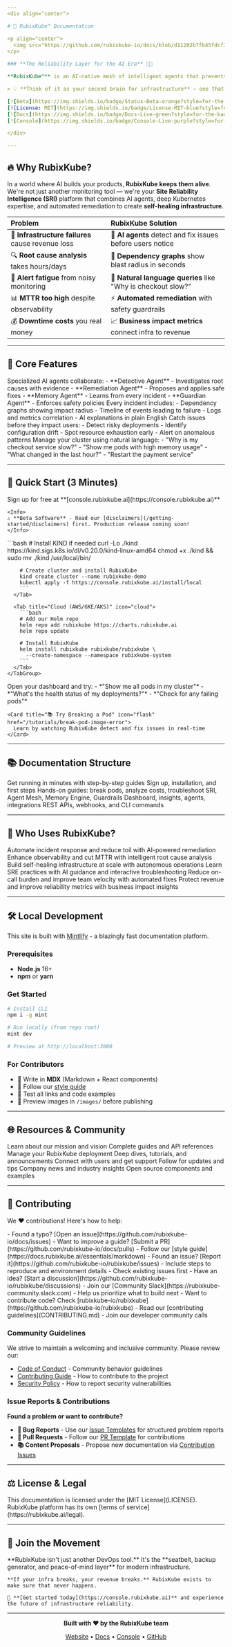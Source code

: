 ```yaml
---
<div align="center">

# 🚀 RubixKube™ Documentation

<p align="center">
  <img src="https://github.com/rubixkube-io/docs/blob/d11202b7fb45fdcf1551c7c11a25c9a67e2dcbd2/images/hero-dark.png" alt="RubixKube Logo" width="500"/>
</p>

### **The Reliability Layer for the AI Era** 🤖✨

**RubixKube™** is an AI-native mesh of intelligent agents that prevents downtime, safeguards revenue, and creates peace of mind at scale.

> 💡 **Think of it as your second brain for infrastructure** — one that never sleeps, never forgets, and always protects your uptime and your bottom line.

[![Beta](https://img.shields.io/badge/Status-Beta-orange?style=for-the-badge&logo=rocket)](https://docs.rubixkube.ai/getting-started/disclaimers)
[![License: MIT](https://img.shields.io/badge/License-MIT-blue?style=for-the-badge&logo=github)](LICENSE)
[![Docs](https://img.shields.io/badge/Docs-Live-green?style=for-the-badge&logo=readthedocs)](https://docs.rubixkube.ai)
[![Console](https://img.shields.io/badge/Console-Live-purple?style=for-the-badge&logo=internet-computer)](https://console.rubixkube.ai)

</div>

---
```


## 🔥 Why RubixKube?

In a world where AI builds your products, **RubixKube keeps them alive**. We're not just another monitoring tool — we're your **Site Reliability Intelligence (SRI)** platform that combines AI agents, deep Kubernetes expertise, and automated remediation to create **self-healing infrastructure**.

| **Problem** | **RubixKube Solution** |
|:------------|:-----------------------|
| 🏥 **Infrastructure failures** cause revenue loss | 🤖 **AI agents** detect and fix issues before users notice |
| 🔍 **Root cause analysis** takes hours/days | 🧠 **Dependency graphs** show blast radius in seconds |
| 🚨 **Alert fatigue** from noisy monitoring | 💬 **Natural language queries** like "Why is checkout slow?" |
| 📊 **MTTR too high** despite observability | ⚡ **Automated remediation** with safety guardrails |
| 💰 **Downtime costs** you real money | 📈 **Business impact metrics** connect infra to revenue |

---

## 🎯 Core Features

<CardGroup cols={2}>
  <Card title="🧠 AI Agent Mesh" icon="network-wired">
    Specialized AI agents collaborate:
    - **Detective Agent** - Investigates root causes with evidence
    - **Remediation Agent** - Proposes and applies safe fixes
    - **Memory Agent** - Learns from every incident
    - **Guardian Agent** - Enforces safety policies
  </Card>
  <Card title="🔍 Evidence-Linked RCA" icon="magnifying-glass-chart">
    Every incident includes:
    - Dependency graphs showing impact radius
    - Timeline of events leading to failure
    - Logs and metrics correlation
    - AI explanations in plain English
  </Card>
  <Card title="🔮 Predictive Prevention" icon="triangle-exclamation">
    Catch issues before they impact users:
    - Detect risky deployments
    - Identify configuration drift
    - Spot resource exhaustion early
    - Alert on anomalous patterns
  </Card>
  <Card title="💬 Conversational Infra" icon="message">
    Manage your cluster using natural language:
    - "Why is my checkout service slow?"
    - "Show me pods with high memory usage"
    - "What changed in the last hour?"
    - "Restart the payment service"
  </Card>
</CardGroup>

---

## 🚀 Quick Start (3 Minutes)

<Steps>
  <Step title="🎫 Get Beta Access">
    Sign up for free at **[console.rubixkube.ai](https://console.rubixkube.ai)**

    <Info>
    ⚠️ **Beta Software** - Read our [disclaimers](/getting-started/disclaimers) first. Production release coming soon!
    </Info>
  </Step>

  <Step title="🛠️ Install RubixKube">
    <TabGroup>
      <Tab title="Local (KIND)" icon="laptop">
        ```bash
        # Install KIND if needed
        curl -Lo ./kind https://kind.sigs.k8s.io/dl/v0.20.0/kind-linux-amd64
        chmod +x ./kind && sudo mv ./kind /usr/local/bin/

        # Create cluster and install RubixKube
        kind create cluster --name rubixkube-demo
        kubectl apply -f https://console.rubixkube.ai/install/local
        ```
      </Tab>

      <Tab title="Cloud (AWS/GKE/AKS)" icon="cloud">
        ```bash
        # Add our Helm repo
        helm repo add rubixkube https://charts.rubixkube.ai
        helm repo update

        # Install RubixKube
        helm install rubixkube rubixkube/rubixkube \
          --create-namespace --namespace rubixkube-system
        ```
      </Tab>
    </TabGroup>
  </Step>

  <Step title="💬 Start Talking to Your Infra">
    Open your dashboard and try:
    - *"Show me all pods in my cluster"*
    - *"What's the health status of my deployments?"*
    - *"Check for any failing pods"*

    <Card title="📚 Try Breaking a Pod" icon="flask" href="/tutorials/break-pod-image-error">
      Learn by watching RubixKube detect and fix issues in real-time
    </Card>
  </Step>
</Steps>

---

## 📚 Documentation Structure

<CardGroup cols={2}>
  <Card title="🚀 Quickstart" icon="zap" href="https://docs.rubixkube.ai/quickstart">
    Get running in minutes with step-by-step guides
  </Card>
  <Card title="📖 Getting Started" icon="book-open" href="https://docs.rubixkube.ai/getting-started/introduction">
    Sign up, installation, and first steps
  </Card>
  <Card title="🎓 Tutorials" icon="graduation-cap" href="https://docs.rubixkube.ai/tutorials/first-steps">
    Hands-on guides: break pods, analyze costs, troubleshoot
  </Card>
  <Card title="🧠 Core Concepts" icon="brain" href="https://docs.rubixkube.ai/concepts/what-is-sri">
    SRI, Agent Mesh, Memory Engine, Guardrails
  </Card>
  <Card title="⚙️ Using RubixKube" icon="cog" href="https://docs.rubixkube.ai/using/dashboard">
    Dashboard, insights, agents, integrations
  </Card>
  <Card title="🔌 API Reference" icon="code" href="https://docs.rubixkube.ai/api-reference/introduction">
    REST APIs, webhooks, and CLI commands
  </Card>
</CardGroup>

---

## 👥 Who Uses RubixKube?

<CardGroup cols={3}>
  <Card title="🔧 DevOps Engineers" icon="server">
    Automate incident response and reduce toil with AI-powered remediation
  </Card>
  <Card title="👨‍💼 Site Reliability Engineers" icon="gauge">
    Enhance observability and cut MTTR with intelligent root cause analysis
  </Card>
  <Card title="🏗️ Platform Engineers" icon="layer-group">
    Build self-healing infrastructure at scale with autonomous operations
  </Card>
  <Card title="👶 Junior Developers" icon="graduation-cap">
    Learn SRE practices with AI guidance and interactive troubleshooting
  </Card>
  <Card title="📊 Engineering Managers" icon="users">
    Reduce on-call burden and improve team velocity with automated fixes
  </Card>
  <Card title="💼 CTOs & VPs" icon="briefcase">
    Protect revenue and improve reliability metrics with business impact insights
  </Card>
</CardGroup>

---

## 🛠️ Local Development

This site is built with [Mintlify](https://mintlify.com) - a blazingly fast documentation platform.

### Prerequisites
- **Node.js** 16+
- **npm** or **yarn**

### Get Started
```bash
# Install CLI
npm i -g mint

# Run locally (from repo root)
mint dev

# Preview at http://localhost:3000
```

### For Contributors
- 📝 Write in **MDX** (Markdown + React components)
- 🎨 Follow our [style guide](https://docs.rubixkube.ai/essentials/markdown)
- 🧪 Test all links and code examples
- 📸 Preview images in `/images/` before publishing

---

## 🌐 Resources & Community

<CardGroup cols={2}>
  <Card title="🌐 Website" icon="globe" href="https://rubixkube.ai">
    Learn about our mission and vision
  </Card>
  <Card title="📖 Documentation" icon="book" href="https://docs.rubixkube.ai">
    Complete guides and API references
  </Card>
  <Card title="🎮 Console/Dashboard" icon="monitor" href="https://console.rubixkube.ai">
    Manage your RubixKube deployment
  </Card>
  <Card title="📝 Blog" icon="newspaper" href="https://rubixkube.ai/blog">
    Deep dives, tutorials, and announcements
  </Card>
  <Card title="💬 Community Slack" icon="slack" href="https://rubixkube-community.slack.com">
    Connect with users and get support
  </Card>
  <Card title="🐦 X/Twitter" icon="twitter" href="https://x.com/RubixKubeHQ">
    Follow for updates and tips
  </Card>
  <Card title="💼 LinkedIn" icon="linkedin" href="https://linkedin.com/company/rubixkube">
    Company news and industry insights
  </Card>
  <Card title="🔧 GitHub" icon="github" href="https://github.com/rubixkube-io">
    Open source components and examples
  </Card>
</CardGroup>

---

## 🤝 Contributing

We ❤️ contributions! Here's how to help:

<CardGroup cols={2}>
  <Card title="📝 Documentation" icon="pen">
    - Found a typo? [Open an issue](https://github.com/rubixkube-io/docs/issues)
    - Want to improve a guide? [Submit a PR](https://github.com/rubixkube-io/docs/pulls)
    - Follow our [style guide](https://docs.rubixkube.ai/essentials/markdown)
  </Card>
  <Card title="🐛 Bug Reports" icon="bug">
    - Found an issue? [Report it](https://github.com/rubixkube-io/rubixkube/issues)
    - Include steps to reproduce and environment details
    - Check existing issues first
  </Card>
  <Card title="💡 Feature Requests" icon="lightbulb">
    - Have an idea? [Start a discussion](https://github.com/rubixkube-io/rubixkube/discussions)
    - Join our [Community Slack](https://rubixkube-community.slack.com)
    - Help us prioritize what to build next
  </Card>
  <Card title="🚀 Platform Development" icon="rocket">
    - Want to contribute code? Check [rubixkube-io/rubixkube](https://github.com/rubixkube-io/rubixkube)
    - Read our [contributing guidelines](CONTRIBUTING.md)
    - Join our developer community calls
  </Card>
</CardGroup>

### Community Guidelines

We strive to maintain a welcoming and inclusive community. Please review our:
- [Code of Conduct](CODE_OF_CONDUCT.md) - Community behavior guidelines
- [Contributing Guide](CONTRIBUTING.md) - How to contribute to the project
- [Security Policy](SECURITY.md) - How to report security vulnerabilities

### Issue Reports & Contributions

**Found a problem or want to contribute?**

- **🐛 Bug Reports** - Use our [Issue Templates](https://github.com/rubixkube-io/docs/issues/new/choose) for structured problem reports
- **📝 Pull Requests** - Follow our [PR Template](https://github.com/rubixkube-io/docs/blob/main/.github/PULL_REQUEST_TEMPLATE.md) for contributions
- **📚 Content Proposals** - Propose new documentation via [Contribution Issues](https://github.com/rubixkube-io/docs/issues/new?template=documentation_contribution.yml)

---

## ⚖️ License & Legal

<CardGroup cols={2}>
  <Card title="📄 Documentation License" icon="file-text">
    This documentation is licensed under the [MIT License](LICENSE).
  </Card>
  <Card title="⚖️ Platform Terms" icon="balance-scale">
    RubixKube platform has its own [terms of service](https://rubixkube.ai/legal).
  </Card>
</CardGroup>

---

## 🎯 Join the Movement

<Card>
  <CardHeader>
    **RubixKube isn't just another DevOps tool.**
  </CardHeader>
  <CardBody>
    It's the **seatbelt, backup generator, and peace-of-mind layer** for modern infrastructure.

    **If your infra breaks, your revenue breaks.** RubixKube exists to make sure that never happens.

    🚀 **[Get started today](https://console.rubixkube.ai)** and experience the future of infrastructure reliability.
  </CardBody>
</Card>

---

<div align="center">
  <p><strong>Built with ❤️ by the RubixKube team</strong></p>
  <p>
    <a href="https://rubixkube.ai">Website</a> •
    <a href="https://docs.rubixkube.ai">Docs</a> •
    <a href="https://console.rubixkube.ai">Console</a> •
    <a href="https://github.com/rubixkube-io">GitHub</a>
  </p>
</div>

